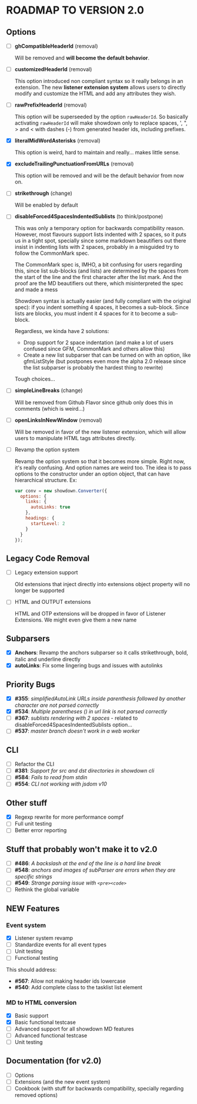 # ROADMAP TO VERSION 2.0


## Options

- [ ] **ghCompatibleHeaderId** (removal)

    Will be removed and **will become the default behavior**.
    
- [ ] **customizedHeaderId** (removal)

    This option introduced non compliant syntax so it really belongs in an extension.
    The new **listener extension system** allows users to directly modify and customize
    the HTML and add any attributes they wish. 

- [ ] **rawPrefixHeaderId** (removal)

    This option will be superseeded by the option `rawHeaderId`. So basically activating `rawHeaderId` will make
    showdown only to replace spaces, ', ", > and < with dashes (-) from generated header ids, including prefixes.

- [X] **literalMidWordAsterisks** (removal)

    This option is weird, hard to maintain and really... makes little sense.

- [X] **excludeTrailingPunctuationFromURLs** (removal)

    This option will be removed and will be the default behavior from now on.

- [ ] **strikethrough** (change)

    Will be enabled by default

- [ ] **disableForced4SpacesIndentedSublists** (to think/postpone)

    This was only a temporary option for backwards compatibility reason. However, most flavours support lists indented
    with 2 spaces, so it puts us in a tight spot, specially since some markdown beautifiers out there insist in
    indenting lists with 2 spaces, probably in a misguided try to follow the CommonMark spec.
    
    The CommonMark spec is, IMHO, a bit confusing for users regarding this, since list sub-blocks (and lists) 
    are determined by the spaces from the start of the line and the first character after the list mark. And the proof
    are the MD beautifiers out there, which misinterpreted the spec and made a mess 
    
    Showdown syntax is actually easier (and fully compliant with the original spec): if you indent something 4 spaces,
    it becomes a sub-block. Since lists are blocks, you must indent it 4 spaces for it to become a sub-block.
    
    Regardless, we kinda have 2 solutions:
    
    - Drop support for 2 space indentation (and make a lot of users confused since GFM, CommonMark and others allow this)
    - Create a new list subparser that can be turned on with an option, like gfmListStyle
      (but postpones even more the alpha 2.0 release since the list subparser is probably the hardest thing to rewrite)
    
    Tough choices...

- [ ] **simpleLineBreaks** (change)

    Will be removed from Github Flavor since github only does this in comments (which is weird...)

- [ ] **openLinksInNewWindow** (removal)

    Will be removed in favor of the new listener extension, which will allow users to manipulate HTML tags attributes
    directly.
    
- [ ] Revamp the option system

    Revamp the option system so that it becomes more simple. Right now, it's really confusing. And option names are weird
    too. The idea is to pass options to the constructor under an option object, that can have hierarchical structure.
    Ex:
    
    ```js
    var conv = new showdown.Converter({ 
      options: { 
        links: {
          autoLinks: true
        },
        headings: {
          startLevel: 2
        }
      }
    });
    ``` 

## Legacy Code Removal
- [ ] Legacy extension support
        
    Old extensions that inject directly into extensions object property will no longer be supported
    
- [ ] HTML and OUTPUT extensions
    
    HTML and OTP extensions will be dropped in favor of Listener Extensions. We might even give them a new name
    
## Subparsers
- [X] **Anchors**: Revamp the anchors subparser so it calls strikethrough, bold, italic and underline directly
- [X] **autoLinks**: Fix some lingering bugs and issues with autolinks

## Priority Bugs
- [X] **#355**: *simplifiedAutoLink URLs inside parenthesis followed by another character are not parsed correctly*
- [X] **#534**: *Multiple parentheses () in url link is not parsed correctly*
- [ ] **#367**: *sublists rendering with 2 spaces* - related to disableForced4SpacesIndentedSublists option...
- [ ] **#537**: *master branch doesn't work in a web worker*

## CLI
- [ ] Refactor the CLI
- [ ] **#381**: *Support for src and dst directories in showdown cli*
- [ ] **#584**: *Fails to read from stdin*
- [ ] **#554**: *CLI not working with jsdom v10*

## Other stuff
- [X] Regexp rewrite for more performance oompf
- [ ] Full unit testing
- [ ] Better error reporting

## Stuff that probably won't make it to v2.0
- [ ] **#486**: *A backslash at the end of the line is a hard line break*
- [ ] **#548**: *anchors and images of subParser are errors when they are specific strings*
- [ ] **#549**: *Strange parsing issue with `<pre><code>`*
- [ ] Rethink the global variable

## NEW Features

### Event system
- [X] Listener system revamp
- [ ] Standardize events for all event types
- [ ] Unit testing
- [ ] Functional testing

This should address:
- **#567**: Allow not making header ids lowercase
- **#540**: Add complete class to the tasklist list element

### MD to HTML conversion
- [X] Basic support
- [X] Basic functional testcase
- [ ] Advanced support for all showdown MD features
- [ ] Advanced functional testcase
- [ ] Unit testing

## Documentation (for v2.0)
- [ ] Options
- [ ] Extensions (and the new event system)
- [ ] Cookbook (with stuff for backwards compatibility, specially regarding removed options)

